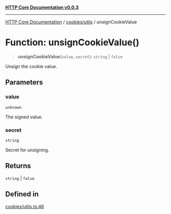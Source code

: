 [**HTTP Core Documentation v0.0.3**](../../../README.md)

***

[HTTP Core Documentation](../../../modules.md) / [cookies/utils](../README.md) / unsignCookieValue

# Function: unsignCookieValue()

> **unsignCookieValue**(`value`, `secret`): `string` \| `false`

Unsign the cookie value.

## Parameters

### value

`unknown`

The signed value.

### secret

`string`

Secret for unsigning.

## Returns

`string` \| `false`

## Defined in

[cookies/utils.ts:46](https://github.com/stonemjs/http-core/blob/33a82b77e98ade423889148c13f25ccd40b75c8a/src/cookies/utils.ts#L46)
